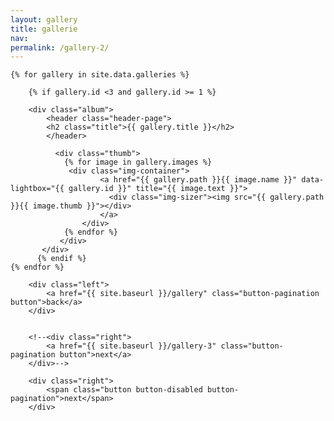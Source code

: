 ```yaml
---
layout: gallery
title: gallerie
nav:
permalink: /gallery-2/
---
```


<div class="galleries page">
	
	{% for gallery in site.data.galleries %}
	  	
	  	{% if gallery.id <3 and gallery.id >= 1 %}
	  	
	  	<div class="album">
		    <header class="header-page">
		    <h2 class="title">{{ gallery.title }}</h2>
		    </header>
			  
			  <div class="thumb"> 
			    {% for image in gallery.images %}
			     <div class="img-container">
					    <a href="{{ gallery.path }}{{ image.name }}" data-lightbox="{{ gallery.id }}" title="{{ image.text }}">
					      <div class="img-sizer"><img src="{{ gallery.path }}{{ image.thumb }}"></div>
					    </a>
				    </div> 
			    {% endfor %}
			   </div> 
		   </div>
		  {% endif %}
	{% endfor %}
	
</div>

<div class="pagination">
	

		<div class="left">
			<a href="{{ site.baseurl }}/gallery" class="button-pagination button">back</a>
		</div>


		<!--<div class="right">
			<a href="{{ site.baseurl }}/gallery-3" class="button-pagination button">next</a>
		</div>-->
		
		<div class="right">
			<span class="button button-disabled button-pagination">next</span>  
		</div>

</div>
